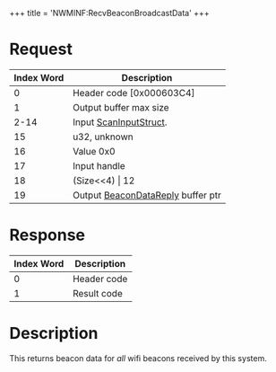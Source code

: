 +++
title = 'NWMINF:RecvBeaconBroadcastData'
+++

# Request

| Index Word | Description                                                  |
|------------|--------------------------------------------------------------|
| 0          | Header code \[0x000603C4\]                                   |
| 1          | Output buffer max size                                       |
| 2-14       | Input [ScanInputStruct](NWM_Services "wikilink").            |
| 15         | u32, unknown                                                 |
| 16         | Value 0x0                                                    |
| 17         | Input handle                                                 |
| 18         | (Size\<\<4) \| 12                                            |
| 19         | Output [BeaconDataReply](NWM_Services "wikilink") buffer ptr |

# Response

| Index Word | Description |
|------------|-------------|
| 0          | Header code |
| 1          | Result code |

# Description

This returns beacon data for *all* wifi beacons received by this system.
